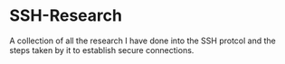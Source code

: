 # SSH-Research
A collection of all the research I have done into the SSH protcol and the steps taken by it to establish secure connections.
